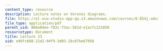 ```yaml
---
content_type: resource
description: Lecture notes on Voronoi diagrams.
file: https://ol-ocw-studio-app-qa.s3.amazonaws.com/courses/6-854j-advanced-algorithms-fall-2008/e96fc60821d294f93d0328c07be67958_lec23.pdf
file_type: application/pdf
parent_uid: 866e0dee-f82c-f3ac-581d-e1acfc121850
resourcetype: Document
title: Lecture 23
uid: e96fc608-21d2-94f9-3d03-28c07be67958
---
```

